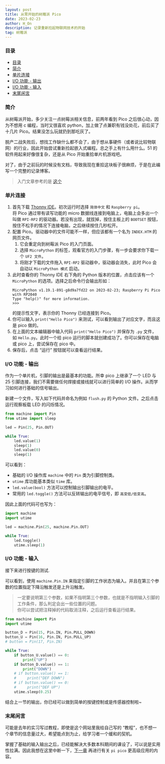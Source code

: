 ```yaml
---
layout: post
title: 从零开始的树莓派 Pico
date: 2023-02-23
author: H_On
description: 记录重新捡起物联网技术的开始
tag: 树莓派
---
```


### 目录
- [目录](#目录)
- [简介](#简介)
- [单片连接](#单片连接)
- [I/O 功能 - 输出](#io-功能---输出)
- [I/O 功能 - 输入](#io-功能---输入)
- [末尾闲言](#末尾闲言)

### 简介
从树莓派开始，多少关注一点树莓派相关信息，前两年看到 Pico 之后很心动，因为不想用 c 编程，当时又很喜欢 python，加上做了点兼职有钱没处花，前后买了十几片 Pico。结果没怎么玩就扔到那吃灰了。

脱产二战失败后，想找工作缺什么都不会了，由于想从事硬件（或者说比较物联网）的行业，因此开始尝试重新捡起嵌入式编程。总之手上有什么用什么。51 的软件用起来好像很复杂，还是从 Pico 开始重拾单片机游戏吧。

对了，由于之前玩的时候没有文档，导致我现在重拾这块板子很麻烦，于是在此编写一个完整的记录博客。

> 入门文章参考的是 [这个](http://92maker.com/?p=1017)

### 单片连接
1. 首先下载 [Thonny IDE](https://thonny.org/)。初次运行时选择 `简体中文` 和 `Raspberry pi`。
   <br>将 Pico 通过带有读写功能的 micro 数据线连接到电脑上，电脑上会多出一个叫做 `RPI-RP2` 的驱动器。若没有出现，就拔掉，按住主板上的 `BOOTSET` 按钮，按住不松手的情况下连接电脑，之后继续按住几秒松开。
2. 配置 Pico。驱动器中的文件可能不一样，但应该都有一个名为 `INDEX.HTM` 的网页文件。
   1. 它会重定向到树莓派 Pico 的入门页面。
   2. 选择 `MicroPython` 的标签，观看官方的入门步骤，有一步会要求你下载一个 `UF2 文件`。
   3. 将刚才下载的文件拖入 `RPI-RP2` 驱动器中，驱动器会消失，此时 Pico 会自动以 `MicroPython 模式` 启动。
3. 此时查看你的 Thonny IDE 右下角的 Python 版本的位置，点击应该有一个 `MicroPython` 的选项。选择之后命令行会输出形如：
    ```
    MicroPython v1.19.1-891-g8d9a7fd22 on 2023-02-23; Raspberry Pi Pico with RP2040
    Type "help()" for more information.
    >>>
    ```
    的提示性文字，表示你的 Thonny 已经连接到 Pico。
4. 你可以输入 `print("Hello Pico")` 来测试，可以看到输出了对应文字，而且这是 pico 做的。
5. 在上面的文本编辑器中输入代码 `print("Hello Pico")` 并保存为 `.py` 文件，如 `Hello.py`。此时一个给 pico 运行的脚本就创建成功了。你可以保存在电脑或 pico 上，尝试保存在 pico 中。
6. 保存后，点击 “运行” 按钮就可以查看运行结果。

### I/O 功能 - 输出
作为一个单片机，引脚的输出是最基本的功能。所幸 pico 上继承了一个 LED 与 25 引脚连接，我们不需要做任何焊接或接线就可以进行简单的 I/O 操作。从而学习如何进行基础的信号输出。

新建一个文件，写入如下代码并命名为例如 `flush.py` 的 Python 文件。之后点击运行观察板载 LED 的闪烁情况。
```py
from machine import Pin
from utime import sleep

led = Pin(25, Pin.OUT)

while True:
    led.value(1)
    sleep(1)
    led.value(0)
    sleep(1)
```
可以看到：
* 基础的 I/O 操作库 `machine` 中的 `Pin` 类为引脚控制类。
* `utime` 库功能基本类似 `time` 库。
* `led.value(bool)` 方法可以控制输出引脚输出的电平。
* 常用的 `led.toggle()` 方法可以反转输出的电平信号，即 `高变低/低变高`。

因此上面的代码可也写为：
```py
import machine
import utime

led = machine.Pin(25, machine.Pin.OUT)

while True:
    led.toggle()
    utime.sleep(1)
```

### I/O 功能 - 输入
接下来进行按键的测试.

可以看到，使用 `machine.Pin.IN` 来指定引脚的工作状态为输入。并且在第三个参数的位置指定下降沿触发还是上升沿触发。
> 一定要说明第三个参数，如果不指明第三个参数，也就是不指明输入引脚的工作条件，那么判定会出一些位置的问题。
> <br>你可以尝试把注释掉的代码取消注释，之后运行查看运行结果。

```py
from machine import Pin
import utime

button_D = Pin(15, Pin.IN, Pin.PULL_DOWN)
button_U = Pin(16, Pin.IN, Pin.PULL_UP)
# button = Pin(17, Pin.IN)

while True:
    if button_U.value() == 0:
        print("UP")
    if button_D.value() == 1:
        print("DOWN")
    # if button.value() == 1:
    #     print("DEF DOWN")
    # if button.value() == 0:
    #     print("DEF UP")
    utime.sleep(0.25)
```

结合上一节的输出，你已经可以做到简单的按键控制或是传感器控制啦~

### 末尾闲言
可能是去年的实习写过教程，即使是这个网站里我给自己写的 “教程”，也不想一个章节的信息量过大，希望能点到为止，给学习者一个缓和的契机。

掌握了基础的输入输出之后，已经能解决大多数本科期间的课设了，可以说是实用性拉满。因此我想在这里中断一下，[下一章](https://hybrogen.github.io/2023/02/pico2/) 再进行有关 `pi pico` 更高级应用的内容。